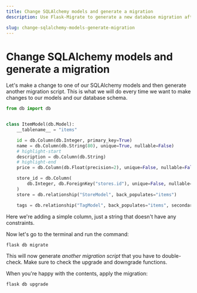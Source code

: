 ```yaml
---
title: Change SQLAlchemy models and generate a migration
description: Use Flask-Migrate to generate a new database migration after changing your SQLAlchemy models.

slug: change-sqlalchemy-models-generate-migration
---
```


# Change SQLAlchemy models and generate a migration

Let's make a change to one of our SQLAlchemy models and then generate another migration script. This is what we will do every time we want to make changes to our models and our database schema.

```python title="models/item.py"
from db import db


class ItemModel(db.Model):
    __tablename__ = "items"

    id = db.Column(db.Integer, primary_key=True)
    name = db.Column(db.String(80), unique=True, nullable=False)
    # highlight-start
    description = db.Column(db.String)
    # highlight-end
    price = db.Column(db.Float(precision=2), unique=False, nullable=False)

    store_id = db.Column(
        db.Integer, db.ForeignKey("stores.id"), unique=False, nullable=False
    )
    store = db.relationship("StoreModel", back_populates="items")

    tags = db.relationship("TagModel", back_populates="items", secondary="items_tags")
```

Here we're adding a simple column, just a string that doesn't have any constraints.

Now let's go to the terminal and run the command:

```
flask db migrate
```

This will now generate _another migration script_ that you have to double-check. Make sure to check the upgrade and downgrade functions.

When you're happy with the contents, apply the migration:

```
flask db upgrade
```